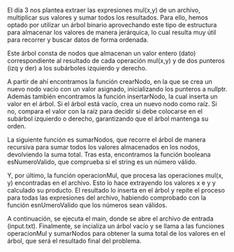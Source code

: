 El día 3 nos plantea extraer las expresiones mul(x,y) de un archivo, multiplicar sus valores y sumar todos los resultados. Para ello, hemos optado por utilizar un árbol binario aprovechando este tipo de estructura para almacenar los valores de manera jerárquica, lo cual resulta muy útil para recorrer y buscar datos de forma ordenada.

Este árbol consta de nodos que almacenan un valor entero (dato) correspondiente al resultado de cada operación mul(x,y) y de dos punteros (izq y der) a los subárboles izquierdo y derecho.

A partir de ahí encontramos la función crearNodo, en la que se crea un nuevo nodo vacío con un valor asignado, inicializando los punteros a nullptr. Además también encontramos la función insertarNodo, la cual inserta un valor en el árbol. Si el árbol está vacío, crea un nuevo nodo como raíz. Si no, compara el valor con la raíz para decidir si debe colocarse en el subárbol izquierdo o derecho, garantizando que el árbol mantenga su orden.

La siguiente función es sumarNodos, que recorre el árbol de manera recursiva para sumar todos los valores almacenados en los nodos, devolviendo la suma total. Tras esta, encontramos la función booleana esNumeroValido, que comprueba si el string es un número válido.

Y, por último, la función operacionMul, que procesa las operaciones mul(x, y) encontradas en el archivo. Esto lo hace extrayendo los valores x e y y calculado su producto. El resultado lo inserta en el árbol y repite el proceso para todas las expresiones del archivo, habiendo comprobado con la función esnUmeroValido que los números sean válidos.

A continuación, se ejecuta el main, donde se abre el archivo de entrada (input.txt). Finalmente, se incializa un árbol vacío y se llama a las funciones operacionMul y sumarNodos para obtener la suma total de los valores en el árbol, que será el resultado final del problema.
